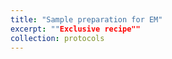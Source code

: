 ```yaml
---
title: "Sample preparation for EM"
excerpt: ""Exclusive recipe""
collection: protocols
---
```


<br>